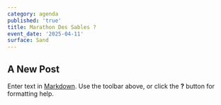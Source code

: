 ```yaml
---
category: agenda
published: 'true'
title: Marathon Des Sables ?
event_date: '2025-04-11'
surface: Sand
---
```

## A New Post

Enter text in [Markdown](http://daringfireball.net/projects/markdown/). Use the toolbar above, or click the **?** button for formatting help.

